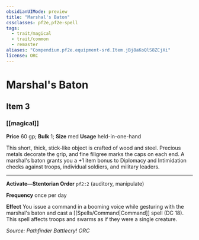```yaml
---
obsidianUIMode: preview
title: "Marshal's Baton"
cssclasses: pf2e,pf2e-spell
tags:
  - trait/magical
  - trait/common
  - remaster
aliases: "Compendium.pf2e.equipment-srd.Item.jBj8aKoQlS8ZCjXi"
license: ORC
---
```

# Marshal's Baton
## Item 3
### [[magical]]


**Price** 60 gp; 
**Bulk** 1; **Size** med
**Usage** held-in-one-hand

This short, thick, stick-like object is crafted of wood and steel. Precious metals decorate the grip, and fine filigree marks the caps on each end. A marshal's baton grants you a +1 item bonus to Diplomacy and Intimidation checks against troops, individual soldiers, and military leaders.

* * *

**Activate—Stentorian Order** `pf2:2` (auditory, manipulate)

**Frequency** once per day

**Effect** You issue a command in a booming voice while gesturing with the marshal's baton and cast a [[Spells/Command|Command]] spell (DC 18). This spell affects troops and swarms as if they were a single creature.

*Source: Pathfinder Battlecry!*
*ORC*